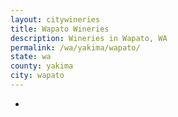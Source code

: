 ```yaml
---
layout: citywineries
title: Wapato Wineries
description: Wineries in Wapato, WA
permalink: /wa/yakima/wapato/
state: wa
county: yakima
city: wapato
---
```

-
